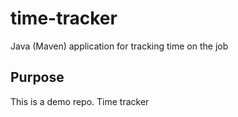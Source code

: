 # time-tracker
Java (Maven) application for tracking time on the job
## Purpose

This is a demo repo.
Time tracker
